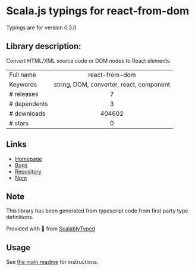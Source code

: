 
# Scala.js typings for react-from-dom

Typings are for version 0.3.0

## Library description:
Convert HTML/XML source code or DOM nodes to React elements

|                    |                 |
| ------------------ | :-------------: |
| Full name          | react-from-dom |
| Keywords           | string, DOM, converter, react, component |
| # releases         | 7 |
| # dependents       | 3 |
| # downloads        | 404602 |
| # stars            | 0 |

## Links
- [Homepage](https://github.com/gilbarbara/react-from-dom#readme)
- [Bugs](https://github.com/gilbarbara/react-from-dom/issues)
- [Repository](https://github.com/gilbarbara/react-from-dom)
- [Npm](https://www.npmjs.com/package/react-from-dom)
    


## Note
This library has been generated from typescript code from first party type definitions.

Provided with :purple_heart: from [ScalablyTyped](https://github.com/oyvindberg/ScalablyTyped)

## Usage
See [the main readme](../../readme.md) for instructions.


